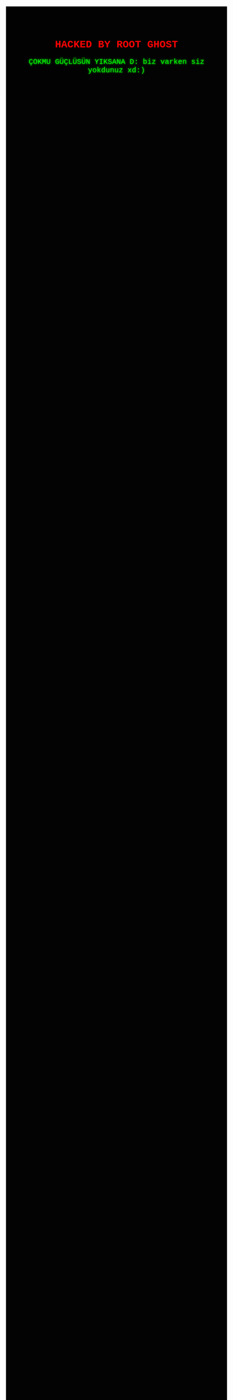 <!DOCTYPE html>
<html lang="en">
<head>
  <meta charset="UTF-8">
  <title>Hacked by Root Ghost</title>
  <style>
    body {
      background-color: black;
      color: red;
      font-family: 'Courier New', Courier, monospace;
      text-align: center;
      margin-top: 20%;
      animation: flicker 1.5s infinite alternate;
    }

    h1 {
      font-size: 50px;
      margin-bottom: 20px;
      text-shadow: 0 0 10px red;
    }

    @keyframes flicker {
      0% { opacity: 1; }
      50% { opacity: 0.8; }
      100% { opacity: 1; }
    }

    .glitch {
      font-size: 20px;
      color: lime;
      text-shadow: 0 0 5px lime;
    }
  </style>
</head>
<body>
  <h1>HACKED BY ROOT GHOST</h1>
  <p class="glitch">ÇOKMU GÜÇLÜSÜN YIKSANA D: biz varken siz yokdunuz xd:)</p
  
  
